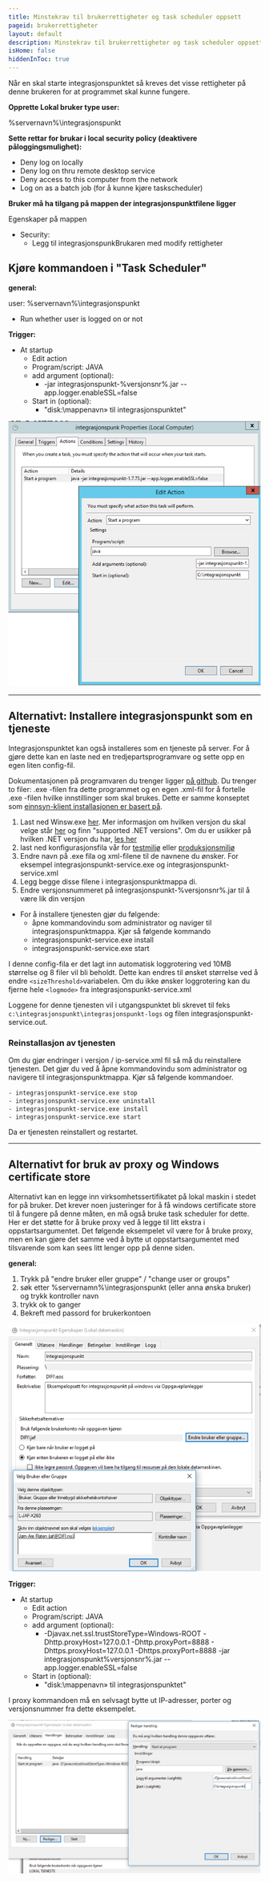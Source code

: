 ```yaml
---
title: Minstekrav til brukerrettigheter og task scheduler oppsett
pageid: brukerrettigheter
layout: default
description: Minstekrav til brukerrettigheter og task scheduler oppsett
isHome: false
hiddenInToc: true
---
```



Når en skal starte integrasjonspunktet så kreves det visse rettigheter på denne brukeren for at programmet skal kunne fungere. 

**Opprette Lokal bruker type user:**

%servernavn%\integrasjonspunkt
 
**Sette rettar for brukar i local security policy (deaktivere påloggingsmulighet):**

- Deny log on locally
- Deny log on thru remote desktop service 
- Deny access to this computer from the network 
- Log on as a batch job (for å kunne kjøre taskscheduler)
 
**Bruker må ha tilgang på mappen der integrasjonspunktfilene ligger**

Egenskaper på mappen
  * Security:
    * Legg til integrasjonspunkBrukaren med modify rettigheter
  
## Kjøre kommandoen i "Task Scheduler"

**general:**

user: %servernavn%\integrasjonspunkt
- Run whether user is logged on or not
 
**Trigger:**
* At startup
   * Edit action
   * Program/script: JAVA
   * add argument (optional):
        * -jar integrasjonspunkt-%versjonsnr%.jar --app.logger.enableSSL=false
   * Start in (optional):
        * "disk:\mappenavn» til integrasjonspunktet"


![Taskscheduler](../resources/taskscheduler.PNG)

***

## Alternativt: Installere integrasjonspunkt som en tjeneste

Integrasjonspunktet kan også installeres som en tjeneste på server. For å gjøre dette kan en laste ned en tredjepartsprogramvare og sette opp en egen liten config-fil.

Dokumentasjonen på programvaren du trenger ligger [på github](https://github.com/kohsuke/winsw). Du trenger to filer: .exe -filen fra dette programmet og en egen .xml-fil for å fortelle .exe -filen hvilke innstillinger som skal brukes. Dette er samme konseptet som [einnsyn-klient installasjonen er basert på](https://samarbeid.difi.no/einnsyn/utrulling/installsjonsrettleiing-klient). 

1. Last ned Winsw.exe [her](https://github.com/kohsuke/winsw/releases). Mer informasjon om hvilken versjon du skal velge står [her](https://github.com/kohsuke/winsw) og finn "supported .NET versions". Om du er usikker på hvilken .NET versjon du har, [les her](https://support.microsoft.com/nb-no/help/318785/how-to-determine-which-versions-and-service-pack-levels-of-the-microso)
2. last ned konfigurasjonsfila vår for [testmiljø](../resources/staging/integrasjonspunkt-service.xml) eller [produksjonsmiljø](../resources/integrasjonspunkt-service.xml)
3. Endre navn på .exe fila og xml-filene til de navnene du ønsker. For eksempel integrasjonspunkt-service.exe og integrasjonspunkt-service.xml
4. Legg begge disse filene i integrasjonspunktmappa di.
5. Endre versjonsnummeret på integrasjonspunkt-%versjonsnr%.jar til å være lik din versjon
* For å installere tjenesten gjør du følgende:
  - åpne kommandovindu som administrator og naviger til integrasjonspunktmappa. Kjør så følgende kommando
  - integrasjonspunkt-service.exe install
  - integrasjonspunkt-service.exe start

I denne config-fila er det lagt inn automatisk loggrotering ved 10MB størrelse og 8 filer vil bli beholdt. Dette kan endres til ønsket størrelse ved å endre ```<sizeThreshold>```variabelen.  Om du ikke ønsker loggrotering kan du fjerne hele ```<logmode>``` fra integrasjonspunkt-service.xml

Loggene for denne tjenesten vil i utgangspunktet bli skrevet til feks ```c:\integrasjonspunkt\integrasjonspunkt-logs``` og filen integrasjonspunkt-service.out. 

### Reinstallasjon av tjenesten

Om du gjør endringer i versjon / ip-service.xml fil så må du reinstallere tjenesten. Det gjør du ved å åpne kommandovindu som administrator og navigere til integrasjonspunktmappa. Kjør så følgende kommandoer.

```
- integrasjonspunkt-service.exe stop
- integrasjonspunkt-service.exe uninstall
- integrasjonspunkt-service.exe install
- integrasjonspunkt-service.exe start
```

Da er tjenesten reinstallert og restartet.

***

## Alternativt for bruk av proxy og Windows certificate store

Alternativt kan en legge inn virksomhetssertifikatet på lokal maskin i stedet for på bruker. Det krever noen justeringer for å få windows certificate store til å fungere på denne måten, en må også bruke task scheduler for dette. Her er det støtte for å bruke proxy ved å legge til litt ekstra i oppstartsargumentet. Det følgende eksempelet vil være for å bruke proxy, men en kan gjøre det samme ved å bytte ut oppstartsargumentet med tilsvarende som kan sees litt lenger opp på denne siden.

**general:**

1. Trykk på "endre bruker eller gruppe" / "change user or groups"
2. søk etter %servernamn%\integrasjonspunkt (eller anna ønska bruker) og trykk kontroller navn
3. trykk ok to ganger
4. Bekreft med passord for brukerkontoen

![local_machine](../resources/lokalbruker_wcs.png)

**Trigger:**
* At startup
   * Edit action
   * Program/script: JAVA
   * add argument (optional):
        * -Djavax.net.ssl.trustStoreType=Windows-ROOT -Dhttp.proxyHost=127.0.0.1 -Dhttp.proxyPort=8888 - Dhttps.proxyHost=127.0.0.1 -Dhttps.proxyPort=8888 -jar integrasjonspunkt%versjonsnr%.jar --app.logger.enableSSL=false
   * Start in (optional):
        * "disk:\mappenavn» til integrasjonspunktet"

I proxy kommandoen må en selvsagt bytte ut IP-adresser, porter og versjonsnummer fra dette eksempelet.

![startup_proxy_wcs](../resources/proxy_wcs.PNG)


